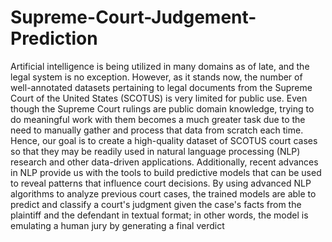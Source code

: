 # Supreme-Court-Judgement-Prediction
Artificial intelligence is being utilized in many domains as of late, and the legal system is no exception. However, as it stands now, the number of well-annotated datasets pertaining to legal documents from the Supreme Court of the United States (SCOTUS) is very limited for public use. Even though the Supreme Court rulings are public domain knowledge, trying to do meaningful work with them becomes a much greater task due to the need to manually gather and process that data from scratch each time. Hence, our goal is to create a high-quality dataset of SCOTUS court cases so that they may be readily used in natural language processing (NLP) research and other data-driven applications. Additionally, recent advances in NLP provide us with the tools to build predictive models that can be used to reveal patterns that influence court decisions. By using advanced NLP algorithms to analyze previous court cases, the trained models are able to predict and classify a court's judgment given the case's facts from the plaintiff and the defendant in textual format; in other words, the model is emulating a human jury by generating a final verdict
